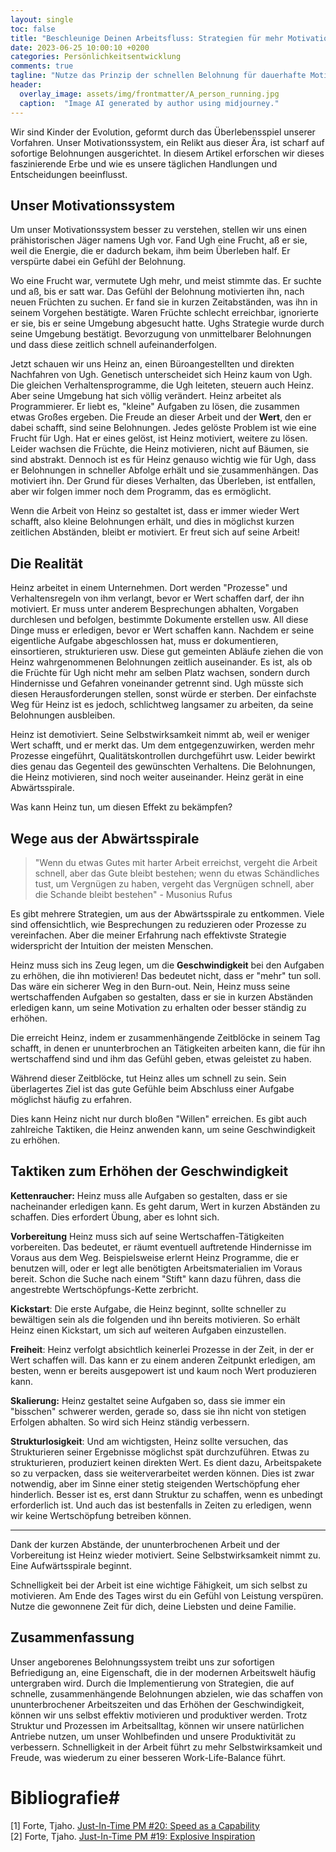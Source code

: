 ```yaml
---
layout: single
toc: false
title: "Beschleunige Deinen Arbeitsfluss: Strategien für mehr Motivation und Produktivität"
date: 2023-06-25 10:00:10 +0200
categories: Persönlichkeitsentwicklung
comments: true
tagline: "Nutze das Prinzip der schnellen Belohnung für dauerhafte Motivation: Lerne, deinen Arbeitsalltag zu gestalten, um effizienter zu arbeiten und dein Wohlbefinden zu steigern."
header:
  overlay_image: assets/img/frontmatter/A_person_running.jpg
  caption:  "Image AI generated by author using midjourney."
---
```


Wir sind Kinder der Evolution, geformt durch das Überlebensspiel unserer Vorfahren. Unser Motivationssystem, ein Relikt aus dieser Ära, ist scharf auf sofortige Belohnungen ausgerichtet. In diesem Artikel erforschen wir dieses faszinierende Erbe und wie es unsere täglichen Handlungen und Entscheidungen beeinflusst.

## Unser Motivationssystem
Um unser Motivationssystem besser zu verstehen, stellen wir uns einen prähistorischen Jäger namens Ugh vor. Fand Ugh eine Frucht, aß er sie, weil die Energie, die er dadurch bekam, ihm beim Überleben half. Er verspürte dabei ein Gefühl der Belohnung. 

Wo eine Frucht war, vermutete Ugh mehr, und meist stimmte das. Er suchte und aß, bis er satt war. Das Gefühl der Belohnung motivierten ihn, nach neuen Früchten zu suchen.  Er fand sie in kurzen Zeitabständen, was ihn in seinem Vorgehen bestätigte. Waren Früchte schlecht erreichbar, ignorierte er sie, bis er seine Umgebung abgesucht hatte. Ughs Strategie wurde durch seine Umgebung bestätigt. Bevorzugung von unmittelbarer Belohnungen und dass diese zeitlich schnell aufeinanderfolgen.

Jetzt schauen wir uns Heinz an, einen Büroangestellten und direkten Nachfahren von Ugh. Genetisch unterscheidet sich Heinz kaum von Ugh. Die gleichen Verhaltensprogramme, die Ugh leiteten, steuern auch Heinz. Aber seine Umgebung hat sich völlig verändert. Heinz arbeitet als Programmierer. Er liebt es, "kleine" Aufgaben zu lösen, die zusammen etwas Großes ergeben. Die Freude an dieser Arbeit und der **Wert**, den er dabei schafft, sind seine Belohnungen. Jedes gelöste Problem ist wie eine Frucht für Ugh. Hat er eines gelöst, ist Heinz motiviert, weitere zu lösen. Leider wachsen die Früchte, die Heinz motivieren, nicht auf Bäumen, sie sind abstrakt. Dennoch ist es für Heinz genauso wichtig wie für Ugh, dass er Belohnungen in schneller Abfolge erhält und sie zusammenhängen. Das motiviert ihn. Der Grund für dieses Verhalten, das Überleben, ist entfallen, aber wir folgen immer noch dem Programm, das es ermöglicht.

Wenn die Arbeit von Heinz so gestaltet ist, dass er immer wieder Wert schafft, also kleine Belohnungen erhält, und dies in möglichst kurzen zeitlichen Abständen, bleibt er motiviert. Er freut sich auf seine Arbeit!

## Die Realität
Heinz arbeitet in einem Unternehmen. Dort werden "Prozesse" und Verhaltensregeln von ihm verlangt, bevor er Wert schaffen darf, der ihn motiviert. Er muss unter anderem Besprechungen abhalten, Vorgaben durchlesen und befolgen, bestimmte Dokumente erstellen usw. All diese Dinge muss er erledigen, bevor er Wert schaffen kann. Nachdem er seine eigentliche Aufgabe abgeschlossen hat, muss er dokumentieren, einsortieren, strukturieren usw. Diese gut gemeinten Abläufe ziehen die von Heinz wahrgenommenen Belohnungen zeitlich auseinander. Es ist, als ob die Früchte für Ugh nicht mehr am selben Platz wachsen, sondern durch Hindernisse und Gefahren voneinander getrennt sind. Ugh müsste sich diesen Herausforderungen stellen, sonst würde er sterben. Der einfachste Weg für Heinz ist es jedoch, schlichtweg langsamer zu arbeiten, da seine Belohnungen ausbleiben.

Heinz ist demotiviert. Seine Selbstwirksamkeit nimmt ab, weil er weniger Wert schafft, und er merkt das.  Um dem entgegenzuwirken, werden mehr Prozesse eingeführt, Qualitätskontrollen durchgeführt usw. Leider bewirkt dies genau das Gegenteil des gewünschten Verhaltens. Die Belohnungen, die Heinz motivieren, sind noch weiter auseinander. Heinz gerät in eine Abwärtsspirale.

Was kann Heinz tun, um diesen Effekt zu bekämpfen?

## Wege aus der Abwärtsspirale

> "Wenn du etwas Gutes mit harter Arbeit erreichst, vergeht die Arbeit schnell, aber das Gute bleibt bestehen; wenn du etwas Schändliches tust, um Vergnügen zu haben, vergeht das Vergnügen schnell, aber die Schande bleibt bestehen"  - Musonius Rufus

Es gibt mehrere Strategien, um aus der Abwärtsspirale zu entkommen. Viele sind offensichtlich, wie Besprechungen zu reduzieren oder Prozesse zu vereinfachen. Aber die meiner Erfahrung nach effektivste Strategie widerspricht der Intuition der meisten Menschen.

Heinz muss sich ins Zeug legen, um die **Geschwindigkeit** bei den Aufgaben zu erhöhen, die ihn motivieren! Das bedeutet nicht, dass er "mehr" tun soll. Das wäre ein sicherer Weg in den Burn-out. Nein, Heinz muss seine wertschaffenden Aufgaben so gestalten, dass er sie in kurzen Abständen erledigen kann, um seine Motivation zu erhalten oder besser ständig zu erhöhen. 

Die erreicht Heinz, indem er zusammenhängende Zeitblöcke in seinem Tag schafft, in denen er ununterbrochen an Tätigkeiten arbeiten kann, die für ihn wertschaffend sind und ihm das Gefühl geben, etwas geleistet zu haben. 

Während dieser Zeitblöcke, tut Heinz alles um schnell zu sein. Sein überlagertes Ziel ist das gute Gefühle beim Abschluss einer Aufgabe möglichst häufig zu erfahren. 

Dies kann Heinz nicht nur durch bloßen "Willen" erreichen. Es gibt auch zahlreiche Taktiken, die Heinz anwenden kann, um seine Geschwindigkeit zu erhöhen.

## Taktiken zum Erhöhen der Geschwindigkeit

**Kettenraucher:** Heinz muss alle Aufgaben so gestalten, dass er sie nacheinander erledigen kann. Es geht darum, Wert in kurzen Abständen zu schaffen. Dies erfordert Übung, aber es lohnt sich.

**Vorbereitung** Heinz muss sich auf seine Wertschaffen-Tätigkeiten vorbereiten. Das bedeutet, er räumt eventuell auftretende Hindernisse im Voraus aus dem Weg. Beispielsweise erlernt Heinz Programme, die er benutzen will, oder er legt alle benötigten Arbeitsmaterialien im Voraus bereit. Schon die Suche nach einem "Stift" kann dazu führen, dass die angestrebte Wertschöpfungs-Kette zerbricht.

**Kickstart**: Die erste Aufgabe, die Heinz beginnt, sollte schneller zu bewältigen sein als die folgenden und ihn bereits motivieren. So erhält Heinz einen Kickstart, um sich auf weiteren Aufgaben einzustellen.

**Freiheit**: Heinz verfolgt absichtlich keinerlei Prozesse in der Zeit, in der er Wert schaffen will. Das kann er zu einem anderen Zeitpunkt erledigen, am besten, wenn er bereits ausgepowert ist und kaum noch Wert produzieren kann.

**Skalierung:** Heinz gestaltet seine Aufgaben so, dass sie immer ein "bisschen" schwerer werden, gerade so, dass sie ihn nicht von stetigen Erfolgen abhalten. So wird sich Heinz ständig verbessern.

**Strukturlosigkeit**: Und am wichtigsten, Heinz sollte versuchen, das Strukturieren seiner Ergebnisse möglichst spät durchzuführen. Etwas zu strukturieren, produziert keinen direkten Wert. Es dient dazu, Arbeitspakete so zu verpacken, dass sie weiterverarbeitet werden können. Dies ist zwar notwendig, aber im Sinne einer stetig steigenden Wertschöpfung eher hinderlich. Besser ist es, erst dann Struktur zu schaffen, wenn es unbedingt erforderlich ist. Und auch das ist bestenfalls in Zeiten zu erledigen, wenn wir keine Wertschöpfung betreiben können.

---

Dank der kurzen Abstände, der ununterbrochenen Arbeit und der Vorbereitung ist Heinz wieder motiviert. Seine Selbstwirksamkeit nimmt zu. Eine Aufwärtsspirale beginnt.

Schnelligkeit bei der Arbeit ist eine wichtige Fähigkeit, um sich selbst zu motivieren. Am Ende des Tages wirst du ein Gefühl von Leistung verspüren. Nutze die gewonnene Zeit für dich, deine Liebsten und deine Familie.

## Zusammenfassung
Unser angeborenes Belohnungssystem treibt uns zur sofortigen Befriedigung an, eine Eigenschaft, die in der modernen Arbeitswelt häufig untergraben wird. Durch die Implementierung von Strategien, die auf schnelle, zusammenhängende Belohnungen abzielen, wie das schaffen von ununterbrochener Arbeitszeiten und das Erhöhen der Geschwindigkeit, können wir uns selbst effektiv motivieren und produktiver werden. Trotz Struktur und Prozessen im Arbeitsalltag, können wir unsere natürlichen Antriebe nutzen, um unser Wohlbefinden und unsere Produktivität zu verbessern. Schnelligkeit in der Arbeit führt zu mehr Selbstwirksamkeit und Freude, was wiederum zu einer besseren Work-Life-Balance führt.

# Bibliografie#
[1] Forte, Tjaho. [Just-In-Time PM #20: Speed as a Capability](https://fortelabs.com/blog/just-in-time-pm-20-speed-as-a-capability/)  
[2] Forte, Tjaho. [Just-In-Time PM #19: Explosive Inspiration](https://fortelabs.com/blog/just-in-time-pm-19-explosive-inspiration/)  
